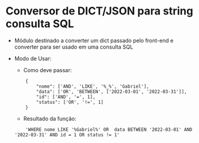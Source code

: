 # Conversor de DICT/JSON para string consulta SQL
- Módulo destinado a converter um dict passado pelo front-end e converter para ser usado em uma consulta SQL

- Modo de Usar:

    - Como deve passar:
    ```
        {
            "nome": ['AND', 'LIKE', '%_%', 'Gabriel'],
            "data": ['OR', 'BETWEEN', ['2022-03-01', '2022-03-31']],
            "id": ['AND', '=', 1],
            "status": ['OR', '!=', 1]
        }
    ```


    - Resultado da função:
    ```
        'WHERE nome LIKE '%Gabriel%' OR  data BETWEEN '2022-03-01' AND '2022-03-31' AND id = 1 OR status != 1'
    ```
